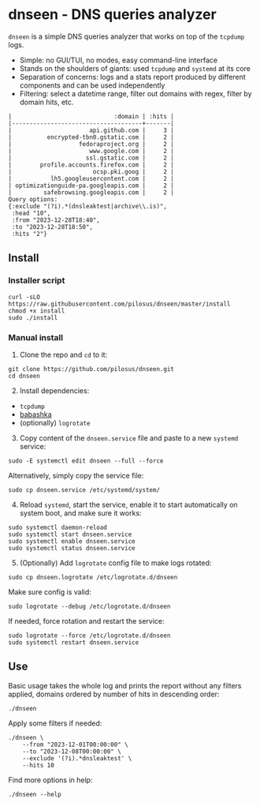 # dnseen - DNS queries analyzer

`dnseen` is a simple DNS queries analyzer that works on top of the `tcpdump` logs.

- Simple: no GUI/TUI, no modes, easy command-line interface
- Stands on the shoulders of giants: used `tcpdump` and `systemd` at
  its core
- Separation of concerns: logs and a stats report produced by
  different components and can be used independently
- Filtering: select a datetime range, filter out domains with regex,
  filter by domain hits, etc.

```
|                             :domain | :hits |
|-------------------------------------+-------|
|                      api.github.com |     3 |
|          encrypted-tbn0.gstatic.com |     2 |
|                   fedoraproject.org |     2 |
|                      www.google.com |     2 |
|                     ssl.gstatic.com |     2 |
|        profile.accounts.firefox.com |     2 |
|                       ocsp.pki.goog |     2 |
|           lh5.googleusercontent.com |     2 |
| optimizationguide-pa.googleapis.com |     2 |
|         safebrowsing.googleapis.com |     2 |
Query options:
{:exclude "(?i).*(dnsleaktest|archive\\.is)",
 :head "10",
 :from "2023-12-28T18:40",
 :to "2023-12-28T18:50",
 :hits "2"}
```

## Install

### Installer script

```shell
curl -sLO https://raw.githubusercontent.com/pilosus/dnseen/master/install
chmod +x install
sudo ./install
```

### Manual install

1. Clone the repo and `cd` to it:

```shell
git clone https://github.com/pilosus/dnseen.git
cd dnseen
```

2. Install dependencies:

- `tcpdump`
- [babashka](https://github.com/babashka/babashka#installation)
- (optionally) `logrotate`

3. Copy content of the `dnseen.service` file and paste to a new
   `systemd` service:

```shell
sudo -E systemctl edit dnseen --full --force
```

Alternatively, simply copy the service file:

```shell
sudo cp dnseen.service /etc/systemd/system/
```

4. Reload `systemd`, start the service, enable it to start
   automatically on system boot, and make sure it works:

```shell
sudo systemctl daemon-reload
sudo systemctl start dnseen.service 
sudo systemctl enable dnseen.service
sudo systemctl status dnseen.service 
```

5. (Optionally) Add `logrotate` config file to make logs rotated:

```shell
sudo cp dnseen.logrotate /etc/logrotate.d/dnseen
```

Make sure config is valid:

```shell
sudo logrotate --debug /etc/logrotate.d/dnseen
```

If needed, force rotation and restart the service:

```shell
sudo logrotate --force /etc/logrotate.d/dnseen
sudo systemctl restart dnseen.service
```

## Use

Basic usage takes the whole log and prints the report without any
filters applied, domains ordered by number of hits in descending
order:

```shell
./dnseen
```

Apply some filters if needed:

```shell
./dnseen \
    --from "2023-12-01T00:00:00" \
    --to "2023-12-08T00:00:00" \
    --exclude '(?i).*dnsleaktest' \
    --hits 10
```

Find more options in help:

```shell
./dnseen --help
```
